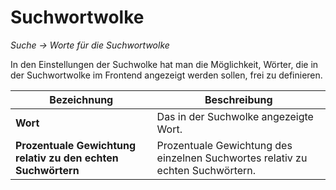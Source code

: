 # Suchwortwolke

*Suche → Worte für die Suchwortwolke*

In den Einstellungen der Suchwolke hat man die Möglichkeit, Wörter, die in der Suchwortwolke im Frontend angezeigt werden sollen, frei zu definieren.

| Bezeichnung | Beschreibung |
| -- | -- |
| **Wort** | Das in der Suchwolke angezeigte Wort. |
| **Prozentuale Gewichtung relativ zu den echten Suchwörtern** | Prozentuale Gewichtung des einzelnen Suchwortes relativ zu echten Suchwörtern. |


